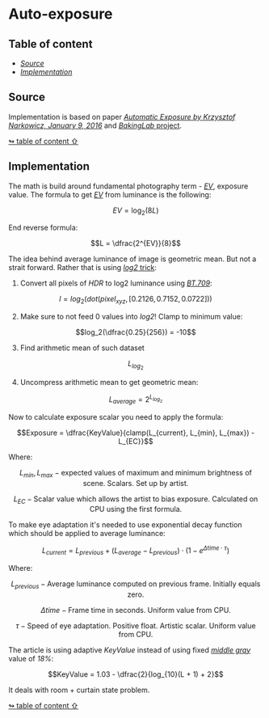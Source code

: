 # Auto-exposure

## <a id="table-of-content">Table of content</a>

- [_Source_](#source)
- [_Implementation_](#implementation)

## <a id="source">Source</a>

Implementation is based on paper [_Automatic Exposure by Krzysztof Narkowicz, January 9, 2016_](https://knarkowicz.wordpress.com/2016/01/09/automatic-exposure/) and [_BakingLab_ project](https://github.com/TheRealMJP/BakingLab).

[↬ table of content ⇧](#table-of-content)

## <a id="implementation">Implementation</a>

The math is build around fundamental photography term - [_EV_](https://en.wikipedia.org/wiki/Exposure_value), exposure value. The formula to get [_EV_](https://en.wikipedia.org/wiki/Exposure_value) from luminance is the following:

$$EV = \log_2(8L)$$

End reverse formula:

$$L = \dfrac{2^{EV}}{8}$$

The idea behind average luminance of image is geometric mean. But not a strait forward. Rather that is using [_log2_ trick](https://en.wikipedia.org/wiki/Geometric_mean):

1. Convert all pixels of _HDR_ to log2 luminance using [_BT.709_](https://en.wikipedia.org/wiki/Relative_luminance#Relative_luminance_and_%22gamma_encoded%22_colorspaces):

$$l = log_2(dot(pixel_{xyz}, [0.2126, 0.7152, 0.0722]))$$

2. Make sure to not feed 0 values into _log2_! Clamp to minimum value:

$$log_2(\dfrac{0.25}{256}) = -10$$

3. Find arithmetic mean of such dataset

$$L_{log_2}$$

4. Uncompress arithmetic mean to get geometric mean:

$$L_{average} = 2^{L_{log_2}}$$

Now to calculate exposure scalar you need to apply the formula:

$$Exposure = \dfrac{KeyValue}{clamp(L_{current}, L_{min}, L_{max}) - L_{EC}}$$

Where:

$$L_{min}, L_{max} - \text{expected values of maximum and minimum brightness of scene. Scalars. Set up by artist.}$$

$$L_{EC} - \text{Scalar value which allows the artist to bias exposure. Calculated on CPU using the first formula.}$$

To make eye adaptation it's needed to use exponential decay function which should be applied to average luminance:

$$L_{current} = L_{previous} + (L_{average} - L_{previous}) \cdot (1 - e^{\Delta time \cdot \tau})$$

Where:

$$L_{previous} -\text{Average luminance computed on previous frame. Initially equals zero.}$$

$$\Delta time -\text{Frame time in seconds. Uniform value from CPU.}$$

$$\tau -\text{Speed of eye adaptation. Positive float. Artistic scalar. Uniform value from CPU.}$$

The article is using adaptive _KeyValue_ instead of using fixed [_middle gray_](https://en.wikipedia.org/wiki/Middle_gray) value of _18%_:

$$KeyValue = 1.03 - \dfrac{2}{log_{10}(L + 1) + 2}$$

It deals with room + curtain state problem.

[↬ table of content ⇧](#table-of-content)
